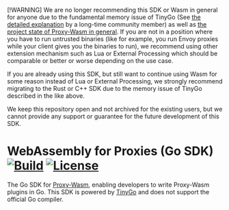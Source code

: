[!WARNING] We are no longer recommending this SDK or Wasm in general for anyone due to the fundamental memory issue of TinyGo (See [the detailed explanation](https://github.com/tetratelabs/proxy-wasm-go-sdk/issues/450#issuecomment-2253729297) by a long-time community member)
as well as [the project state of Proxy-Wasm in general](https://github.com/envoyproxy/envoy/issues/35420).
If you are not in a position where you have to run untrusted binaries (like for example, you run Envoy proxies while your client gives you the binaries to run), we recommend using other extension mechanism 
such as Lua or External Processing which should be comparable or better or worse depending on the use case. 

If you are already using this SDK, but still want to continue using Wasm for some reason instead of Lua or External Processing, 
we strongly recommend migrating to the Rust or C++ SDK due to the memory issue of TinyGo described in the like above.

We keep this repository open and not archived for the existing users, but we cannot provide any support or guarantee for the future development of this SDK.

# WebAssembly for Proxies (Go SDK) [![Build](https://github.com/tetratelabs/proxy-wasm-go-sdk/workflows/Test/badge.svg)](https://github.com/tetratelabs/proxy-wasm-go-sdk/actions) [![License](https://img.shields.io/badge/license-Apache%202.0-blue.svg)](LICENSE)

The Go SDK for
 [Proxy-Wasm](https://github.com/proxy-wasm/spec), enabling developers to write Proxy-Wasm plugins in Go. 
This SDK is powered by [TinyGo](https://tinygo.org/) and does not support the official Go compiler.

